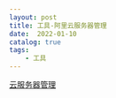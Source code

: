 ```yaml
---
layout: post
title: 工具-阿里云服务器管理
date:  2022-01-10
catalog: true
tags:
    - 工具
---
```


[云服务器管理](https://ecs.console.aliyun.com/#/server/i-uf6an56zjdutm72jt1bq/detail?regionId=cn-shanghai)

